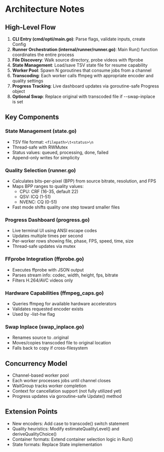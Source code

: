 # Architecture Notes

## High-Level Flow
1. **CLI Entry (cmd/opti/main.go)**: Parse flags, validate inputs, create Config
2. **Runner Orchestration (internal/runner/runner.go)**: Main Run() function coordinates the entire process
3. **File Discovery**: Walk source directory, probe videos with ffprobe
4. **State Management**: Load/save TSV state file for resume capability
5. **Worker Pool**: Spawn N goroutines that consume jobs from a channel
6. **Transcoding**: Each worker calls ffmpeg with appropriate encoder and quality settings
7. **Progress Tracking**: Live dashboard updates via goroutine-safe Progress object
8. **Optional Swap**: Replace original with transcoded file if --swap-inplace is set

## Key Components

### State Management (state.go)
- TSV file format: `<filepath>\t<status>\n`
- Thread-safe with RWMutex
- Status values: queued, processing, done, failed
- Append-only writes for simplicity

### Quality Selection (runner.go)
- Calculates bits-per-pixel (BPP) from source bitrate, resolution, and FPS
- Maps BPP ranges to quality values:
  - CPU: CRF (16-35, default 22)
  - QSV: ICQ (1-51)
  - NVENC: CQ (0-51)
- Fast mode shifts quality one step toward smaller files

### Progress Dashboard (progress.go)
- Live terminal UI using ANSI escape codes
- Updates multiple times per second
- Per-worker rows showing file, phase, FPS, speed, time, size
- Thread-safe updates via mutex

### FFprobe Integration (ffprobe.go)
- Executes ffprobe with JSON output
- Parses stream info: codec, width, height, fps, bitrate
- Filters H.264/AVC videos only

### Hardware Capabilities (ffmpeg_caps.go)
- Queries ffmpeg for available hardware accelerators
- Validates requested encoder exists
- Used by -list-hw flag

### Swap Inplace (swap_inplace.go)
- Renames source to .original
- Moves/copies transcoded file to original location
- Falls back to copy if cross-filesystem

## Concurrency Model
- Channel-based worker pool
- Each worker processes jobs until channel closes
- WaitGroup tracks worker completion
- Context for cancellation support (not fully utilized yet)
- Progress updates via goroutine-safe Update() method

## Extension Points
- New encoders: Add case to transcode() switch statement
- Quality heuristics: Modify estimateQualityLevel() and deriveQualityChoice()
- Container formats: Extend container selection logic in Run()
- State formats: Replace State implementation
